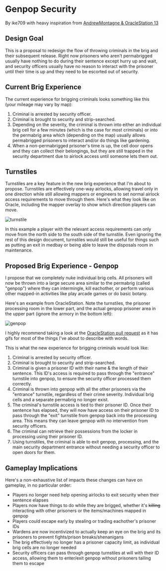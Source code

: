 # Genpop Security
By ike709 with heavy inspiration from [AndrewMontagne & OracleStation 13](https://github.com/OracleStation/OracleStation/pull/419)

## Design Goal

This is a proposal to redesign the flow of throwing criminals in the brig and their subsequent release. Right now prisoners who aren't permabrigged usually have nothing to do during their sentence except hurry up and wait, and security officers usually have no reason to interact with the prisoner until their time is up and they need to be escorted out of security.

## Current Brig Experience

The current experience for brigging criminals looks something like this (your mileage may vary by map):

1. Criminal is arrested by security officer.
2. Criminal is brought to security and strip-searched.
3. Depending on the severity, the criminal is thrown into either an individual brig cell for a few minutes (which is the case for most criminals) or into the permabrig area which (depending on the map) usually allows permabrigged prisoners to interact and/or do things like gardening.
4. When a non-permabrigged prisoner's time is up, the cell door opens and they can collect their belongings, but they are still trapped in the security department due to airlock access until someone lets them out.

## Turnstiles

Turnstiles are a key feature in the new brig experience that I'm about to propose. Turnstiles are effectively one-way airlocks, allowing travel only in one direction while still allowing mappers or engineers to set normal airlock access requirements to move through them. Here's what they look like on Oracle, including the mapper overlay to show which direction players can move.

![turnstile](https://i.imgur.com/QStUhoA.png)

In this example a player with the relevant access requirements can only move from the north side to the south side of the turnstile. Even ignoring the rest of this design document, turnstiles would still be useful for things such as putting an exit in medbay or being able to leave the disposals room in maintenance.

## Proposed Brig Experience - Genpop

I propose that we completely nuke individual brig cells. All prisoners will now be thrown into a large secure area similar to the permabrig (called "genpop") where they can intermingle, kill eachother, or perform various other mapped-in activities like play arcade games or do basic botany.

Here's an example from OracleStation. Note the turnstiles, the prisoner processing room in the lower part, and the actual genpop prisoner area in the upper part (ignore the armory in the bottom left):

![genpop](https://user-images.githubusercontent.com/202160/35178888-91bb7eb6-fd87-11e7-9040-15a6ef93602c.png)

I highly recommend taking a look at the [OracleStation pull request](https://github.com/OracleStation/OracleStation/pull/419) as it has gifs for most of the things I've about to describe with words.

This is what the new experience for brigging criminals would look like:

1. Criminal is arrested by security officer.
2. Criminal is brought to security and strip-searched.
3. Criminal is given a prisoner ID with their name & the length of their sentence. This ID's access is required to pass through the "entrance" turnstile into genpop, to ensure the security officer processed them correctly.
4. Criminal is thrown into genpop with all the other prisoners via the "entrance" turnstile, regardless of their crime severity. Individual brig cells and a separate permabrig no longer exist.
5. The criminal's turnstile access is tied to their prisoner ID. Once their sentence has elapsed, they will now have access on their prisoner ID to pass through the "exit" turnstile from genpop back into the processing area. This means they can leave genpop with no intervention from security officers.
6. The criminal can retrieve their possessions from the locker in processing using their prisoner ID.
7. Using turnstiles, the criminal is able to exit genpop, processing, and the main security department entrance without needing a security officer to open doors for them.

## Gameplay Implications

Here's a non-exhaustive list of impacts these changes can have on gameplay, in no particular order:

- Players no longer need help opening airlocks to exit security when their sentence elapses
- Players now have things to do while they are brigged, whether it's ~~killing~~ interacting with other prisoners or the items/machines mapped in genpop
- Players could escape early by stealing or trading eachother's prisoner IDs
- Wardens are now incentivized to actually keep an eye on the brig and its prisoners to prevent fights/prison breaks/shenanigans
- The brig effectively no longer has a prisoner capacity limit, as individual brig cells are no longer needed
- Security officers can pass through genpop turnstiles at will with their ID access, allowing them to enter/exit genpop without prisoners tailing them to escape
  
